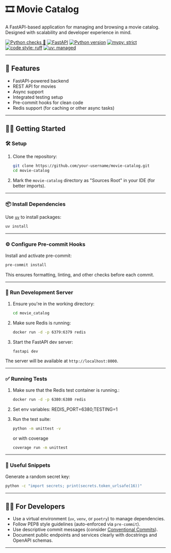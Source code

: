 # 🎞️ Movie Catalog

A FastAPI-based application for managing and browsing a movie catalog. Designed with scalability and developer experience in mind.

[![Python checks 🐍](https://github.com/Nottezz/FastAPI-Movie-Catalog/actions/workflows/python-check.yml/badge.svg)](https://github.com/Nottezz/FastAPI-Movie-Catalog/actions/workflows/python-check.yml)
[![FastAPI](https://img.shields.io/badge/framework-FastAPI-green)](https://fastapi.tiangolo.com/)
[![Python version](https://img.shields.io/badge/python-3.12%2B-blue)](https://www.python.org/)
[![mypy: strict](https://img.shields.io/badge/mypy-strict-blueviolet)](http://mypy-lang.org/)
[![code style: ruff](https://img.shields.io/badge/code%20style-ruff-blue)](https://docs.astral.sh/ruff/)
[![uv: managed](https://img.shields.io/badge/dependencies-managed%20with%20uv-yellowgreen)](https://github.com/astral-sh/uv)

---

## 🚀 Features

- FastAPI-powered backend
- REST API for movies
- Async support
- Integrated testing setup
- Pre-commit hooks for clean code
- Redis support (for caching or other async tasks)

---

## 🧑‍💻 Getting Started

### 🛠️ Setup

1. Clone the repository:
   ```bash
   git clone https://github.com/your-username/movie-catalog.git
   cd movie-catalog


2. Mark the `movie-catalog` directory as "Sources Root" in your IDE (for better imports).

---

### 📦 Install Dependencies

Use [`uv`](https://github.com/astral-sh/uv) to install packages:

```bash
uv install
```
---

### ⚙️ Configure Pre-commit Hooks

Install and activate pre-commit:

```bash
pre-commit install
```

This ensures formatting, linting, and other checks before each commit.

---

### 🚀 Run Development Server

1. Ensure you're in the working directory:

   ```bash
   cd movie_catalog
   ```

2. Make sure Redis is running:

   ```bash
   docker run -d -p 6379:6379 redis
   ```

3. Start the FastAPI dev server:

   ```bash
   fastapi dev
   ```

The server will be available at `http://localhost:8000`.

---

### ✅ Running Tests

1. Make sure that the Redis test container is running.:

   ```bash
   docker run -d -p 6380:6380 redis
   ```
2. Set env variables: REDIS_PORT=6380;TESTING=1


3. Run the test suite:

   ```bash
   python -m unittest -v
   ```
   or with coverage
   ```bash
   coverage run -m unittest
   ```

---

### 🧪 Useful Snippets

Generate a random secret key:

```bash
python -c "import secrets; print(secrets.token_urlsafe(16))"
```

---

## 👨‍🔧 For Developers

* Use a virtual environment (`uv`, `venv`, or `poetry`) to manage dependencies.
* Follow PEP8 style guidelines (auto-enforced via `pre-commit`).
* Use descriptive commit messages (consider [Conventional Commits](https://www.conventionalcommits.org/)).
* Document public endpoints and services clearly with docstrings and OpenAPI schemas.

---
